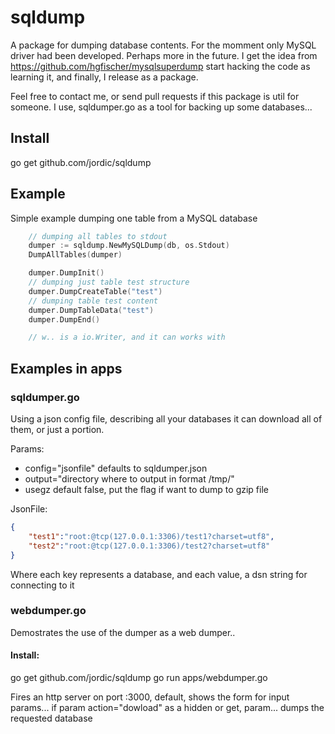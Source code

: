 # sqldump

A package for dumping database contents. For the momment only MySQL driver had been developed. Perhaps more in the future.
I get the idea from https://github.com/hgfischer/mysqlsuperdump start hacking the code as learning it, and finally, I release as a package.

Feel free to contact me, or send pull requests if this package is util for someone. I use, sqldumper.go as a tool for backing up some databases...

## Install

go get github.com/jordic/sqldump

## Example

Simple example dumping one table from a MySQL database

```go
    // dumping all tables to stdout
    dumper := sqldump.NewMySQLDump(db, os.Stdout)
    DumpAllTables(dumper)

    dumper.DumpInit()
    // dumping just table test structure
    dumper.DumpCreateTable("test")
    // dumping table test content
    dumper.DumpTableData("test")
    dumper.DumpEnd()

    // w.. is a io.Writer, and it can works with 


```


## Examples in apps

### sqldumper.go
Using a json config file, describing all your databases it can download all of them, or just a portion.

Params:
- config="jsonfile" defaults to sqldumper.json
- output="directory where to output in format /tmp/"
- usegz default false, put the flag if want to dump to gzip file

JsonFile:
```json
{
    "test1":"root:@tcp(127.0.0.1:3306)/test1?charset=utf8",
    "test2":"root:@tcp(127.0.0.1:3306)/test2?charset=utf8"
}
```
Where each key represents a database, and each value, a dsn string for connecting to it


### webdumper.go 
Demostrates the use of the dumper as a web dumper..

#### Install:
go get github.com/jordic/sqldump
go run apps/webdumper.go

Fires an http server on port :3000, default, shows the form for
input params... 
if param action="dowload" as a hidden or get, param... 
dumps the requested database




